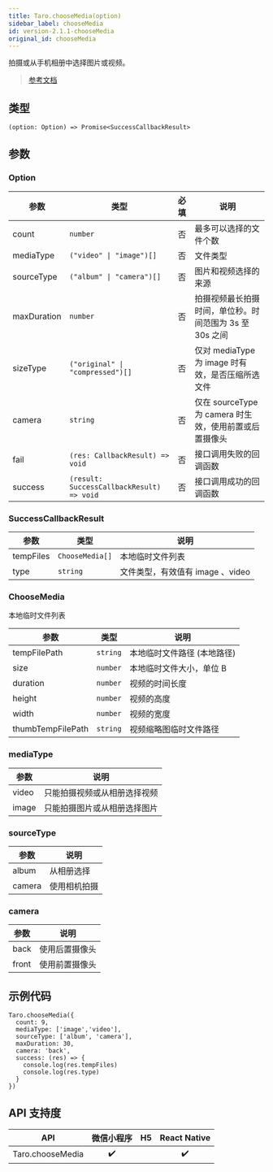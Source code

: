 ```yaml
---
title: Taro.chooseMedia(option)
sidebar_label: chooseMedia
id: version-2.1.1-chooseMedia
original_id: chooseMedia
---
```


拍摄或从手机相册中选择图片或视频。

> [参考文档](https://developers.weixin.qq.com/miniprogram/dev/api/media/video/wx.chooseMedia.html)

## 类型

```tsx
(option: Option) => Promise<SuccessCallbackResult>
```

## 参数

### Option

<table>
  <thead>
    <tr>
      <th>参数</th>
      <th>类型</th>
      <th style="text-align:center">必填</th>
      <th>说明</th>
    </tr>
  </thead>
  <tbody>
    <tr>
      <td>count</td>
      <td><code>number</code></td>
      <td style="text-align:center">否</td>
      <td>最多可以选择的文件个数</td>
    </tr>
    <tr>
      <td>mediaType</td>
      <td><code>(&quot;video&quot; | &quot;image&quot;)[]</code></td>
      <td style="text-align:center">否</td>
      <td>文件类型</td>
    </tr>
    <tr>
      <td>sourceType</td>
      <td><code>(&quot;album&quot; | &quot;camera&quot;)[]</code></td>
      <td style="text-align:center">否</td>
      <td>图片和视频选择的来源</td>
    </tr>
    <tr>
      <td>maxDuration</td>
      <td><code>number</code></td>
      <td style="text-align:center">否</td>
      <td>拍摄视频最长拍摄时间，单位秒。时间范围为 3s 至 30s 之间</td>
    </tr>
    <tr>
      <td>sizeType</td>
      <td><code>(&quot;original&quot; | &quot;compressed&quot;)[]</code></td>
      <td style="text-align:center">否</td>
      <td>仅对 mediaType 为 image 时有效，是否压缩所选文件</td>
    </tr>
    <tr>
      <td>camera</td>
      <td><code>string</code></td>
      <td style="text-align:center">否</td>
      <td>仅在 sourceType 为 camera 时生效，使用前置或后置摄像头</td>
    </tr>
    <tr>
      <td>fail</td>
      <td><code>(res: CallbackResult) =&gt; void</code></td>
      <td style="text-align:center">否</td>
      <td>接口调用失败的回调函数</td>
    </tr>
    <tr>
      <td>success</td>
      <td><code>(result: SuccessCallbackResult) =&gt; void</code></td>
      <td style="text-align:center">否</td>
      <td>接口调用成功的回调函数</td>
    </tr>
  </tbody>
</table>

### SuccessCallbackResult

<table>
  <thead>
    <tr>
      <th>参数</th>
      <th>类型</th>
      <th>说明</th>
    </tr>
  </thead>
  <tbody>
    <tr>
      <td>tempFiles</td>
      <td><code>ChooseMedia[]</code></td>
      <td>本地临时文件列表</td>
    </tr>
    <tr>
      <td>type</td>
      <td><code>string</code></td>
      <td>文件类型，有效值有 image 、video</td>
    </tr>
  </tbody>
</table>

### ChooseMedia

本地临时文件列表

<table>
  <thead>
    <tr>
      <th>参数</th>
      <th>类型</th>
      <th>说明</th>
    </tr>
  </thead>
  <tbody>
    <tr>
      <td>tempFilePath</td>
      <td><code>string</code></td>
      <td>本地临时文件路径 (本地路径)</td>
    </tr>
    <tr>
      <td>size</td>
      <td><code>number</code></td>
      <td>本地临时文件大小，单位 B</td>
    </tr>
    <tr>
      <td>duration</td>
      <td><code>number</code></td>
      <td>视频的时间长度</td>
    </tr>
    <tr>
      <td>height</td>
      <td><code>number</code></td>
      <td>视频的高度</td>
    </tr>
    <tr>
      <td>width</td>
      <td><code>number</code></td>
      <td>视频的宽度</td>
    </tr>
    <tr>
      <td>thumbTempFilePath</td>
      <td><code>string</code></td>
      <td>视频缩略图临时文件路径</td>
    </tr>
  </tbody>
</table>

### mediaType

<table>
  <thead>
    <tr>
      <th>参数</th>
      <th>说明</th>
    </tr>
  </thead>
  <tbody>
    <tr>
      <td>video</td>
      <td>只能拍摄视频或从相册选择视频</td>
    </tr>
    <tr>
      <td>image</td>
      <td>只能拍摄图片或从相册选择图片</td>
    </tr>
  </tbody>
</table>

### sourceType

<table>
  <thead>
    <tr>
      <th>参数</th>
      <th>说明</th>
    </tr>
  </thead>
  <tbody>
    <tr>
      <td>album</td>
      <td>从相册选择</td>
    </tr>
    <tr>
      <td>camera</td>
      <td>使用相机拍摄</td>
    </tr>
  </tbody>
</table>

### camera

<table>
  <thead>
    <tr>
      <th>参数</th>
      <th>说明</th>
    </tr>
  </thead>
  <tbody>
    <tr>
      <td>back</td>
      <td>使用后置摄像头</td>
    </tr>
    <tr>
      <td>front</td>
      <td>使用前置摄像头</td>
    </tr>
  </tbody>
</table>

## 示例代码

```tsx
Taro.chooseMedia({
  count: 9,
  mediaType: ['image','video'],
  sourceType: ['album', 'camera'],
  maxDuration: 30,
  camera: 'back',
  success: (res) => {
    console.log(res.tempFiles)
    console.log(res.type)
  }
})
```

## API 支持度

| API | 微信小程序 | H5 | React Native |
| :---: | :---: | :---: | :---: |
| Taro.chooseMedia | ✔️ |  | ✔️ |
